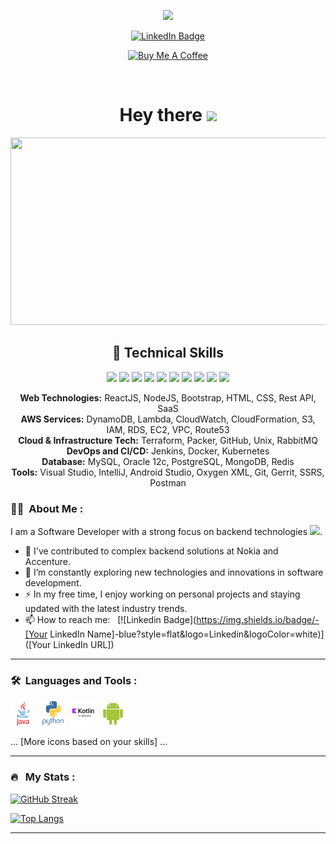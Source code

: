 <p align="center"><img src="https://media.giphy.com/media/M9gbBd9nbDrOTu1Mqx/giphy.gif" width="100"/></p>
<p align="center">
<a href="https://www.linkedin.com/in/raghavkhanna222/"><img src="https://img.shields.io/badge/LinkedIn-blue?style=for-the-badge&logo=linkedin&logoColor=white" alt="LinkedIn Badge"></a>
</p>
<p align="center">
<a href="https://www.buymeacoffee.com/raghav222kp" target="_blank"><img src="https://cdn.buymeacoffee.com/buttons/default-orange.png" alt="Buy Me A Coffee" height="41" width="174"></a>
</p>
<p align="center"><img src="https://komarev.com/ghpvc/?username=[YourGitHubUsername]&style=flat-square&color=blue" alt=""></p>

<h1 align="center">Hey there <img src="https://media.giphy.com/media/hvRJCLFzcasrR4ia7z/giphy.gif" width="40"></h1>

<p align="center"><img src="https://media.giphy.com/media/dWesBcTLavkZuG35MI/giphy.gif" width="600" height="300"/></p>

<h2 align="center">🔧 Technical Skills</h2>
<p align="center">
  <code><img height="50" src="https://cdn.jsdelivr.net/gh/devicons/devicon/icons/java/java-original.svg"></code>
  <code><img height="50" src="https://cdn.jsdelivr.net/gh/devicons/devicon/icons/python/python-original.svg"></code>
  <code><img height="50" src="https://cdn.jsdelivr.net/gh/devicons/devicon/icons/kotlin/kotlin-original.svg"></code>
  <code><img height="50" src="https://cdn.jsdelivr.net/gh/devicons/devicon/icons/javascript/javascript-original.svg"></code>
  <code><img height="50" src="https://cdn.jsdelivr.net/gh/devicons/devicon/icons/go/go-original.svg"></code>
  <code><img height="50" src="https://cdn.jsdelivr.net/gh/devicons/devicon/icons/react/react-original.svg"></code>
  <code><img height="50" src="https://cdn.jsdelivr.net/gh/devicons/devicon/icons/nodejs/nodejs-original.svg"></code>
  <code><img height="50" src="https://cdn.jsdelivr.net/gh/devicons/devicon/icons/docker/docker-original.svg"></code>
  <code><img height="50" src="https://cdn.jsdelivr.net/gh/devicons/devicon/icons/kubernetes/kubernetes-plain.svg"></code>
  <code><img height="50" src="https://cdn.jsdelivr.net/gh/devicons/devicon/icons/amazonwebservices/amazonwebservices-original.svg"></code>
  <!-- Add more icons as needed -->
</p>

<p align="center">
  <strong>Web Technologies:</strong> ReactJS, NodeJS, Bootstrap, HTML, CSS, Rest API, SaaS<br>
  <strong>AWS Services:</strong> DynamoDB, Lambda, CloudWatch, CloudFormation, S3, IAM, RDS, EC2, VPC, Route53<br>
  <strong>Cloud & Infrastructure Tech:</strong> Terraform, Packer, GitHub, Unix, RabbitMQ<br>
  <strong>DevOps and CI/CD:</strong> Jenkins, Docker, Kubernetes<br>
  <strong>Database:</strong> MySQL, Oracle 12c, PostgreSQL, MongoDB, Redis<br>
  <strong>Tools:</strong> Visual Studio, IntelliJ, Android Studio, Oxygen XML, Git, Gerrit, SSRS, Postman<br>
</p>

### :man_technologist: &nbsp;About Me :

I am a Software Developer with a strong focus on backend technologies <img src="https://media.giphy.com/media/WUlplcMpOCEmTGBtBW/giphy.gif" width="30">.

- 🔭 I've contributed to complex backend solutions at Nokia and Accenture.
- 🌱 I’m constantly exploring new technologies and innovations in software development.
- ⚡ In my free time, I enjoy working on personal projects and staying updated with the latest industry trends.
- 📫 How to reach me: &nbsp; [![Linkedin Badge](https://img.shields.io/badge/-[Your LinkedIn Name]-blue?style=flat&logo=Linkedin&logoColor=white)]([Your LinkedIn URL])

---

### 🛠 &nbsp;Languages and Tools :

<p>
<img src="https://github.com/devicons/devicon/blob/master/icons/java/java-original-wordmark.svg" title="Java" alt="Java" width="40" height="40"/>&nbsp;
<img src="https://github.com/devicons/devicon/blob/master/icons/python/python-original-wordmark.svg" title="Python" alt="Python" width="40" height="40"/>&nbsp;
<img src="https://github.com/devicons/devicon/blob/master/icons/kotlin/kotlin-original-wordmark.svg" title="Kotlin" alt="Kotlin" width="40" height="40"/>&nbsp;
<img src="https://github.com/devicons/devicon/blob/master/icons/android/android-original.svg" title="Android" alt="Android" width="40" height="40"/>&nbsp;
  
... [More icons based on your skills] ...
</p>

---

### 🔥 &nbsp; My Stats :
[![GitHub Streak](http://github-readme-streak-stats.herokuapp.com?user=rkhanna222&theme=dark&background=000000)](https://git.io/streak-stats)

[![Top Langs](https://github-readme-stats.vercel.app/api/top-langs/?username=rkhanna222&layout=compact&theme=vision-friendly-dark)](https://github.com/anuraghazra/github-readme-stats)

---

